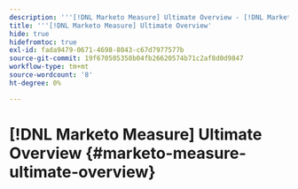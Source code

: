 ```yaml
---
description: '''[!DNL Marketo Measure] Ultimate Overview - [!DNL Marketo Measure] - Produktdokumentation'
title: '''[!DNL Marketo Measure] Ultimate Overview'
hide: true
hidefromtoc: true
exl-id: fada9479-0671-4698-8043-c67d7977577b
source-git-commit: 19f670505358b04fb26620574b71c2af8d0d9847
workflow-type: tm+mt
source-wordcount: '8'
ht-degree: 0%

---
```


# [!DNL Marketo Measure] Ultimate Overview {#marketo-measure-ultimate-overview}
